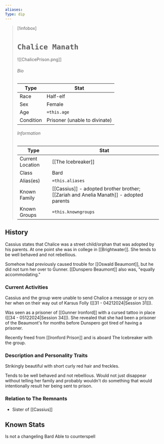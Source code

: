 ```yaml
---
aliases: 
Type: dip
---
```




> [!infobox]
> # `Chalice Manath` 
> ![[ChalicePrison.png]]
> ###### Bio
> Type |  Stat |
> ---|---|
> Race | Half-elf | 
> Sex | Female | 
> Age | `=this.age` |
> Condition | Prisoner (unable to divinate) |
> ######  Information
> Type |  Stat |
> ---|---|
> Current Location | [[The Icebreaker]] |
> Class | Bard |
> Alias(es) | `=this.aliases` |
> Known Family | [[Cassius]] - adopted brother brother; [[Zariah and Anelia Manath]] - adopted parents  |
> Known Groups | `=this.knowngroups` |
 

## History
Cassius states that Chalice was a street child/orphan that was adopted by his parents. At one point she was in college in [[Brightwater]]. She tends to be well behaved and not rebellious.

Somehow had previously caused trouble for [[Oswald Beaumont]], but he did not turn her over to Gunner. [[Dunspero Beaumont]] also was, "equally accommodating."

### Current Activities
Cassius and the group were unable to send Chalice a message or scry on her when on their way out of Karsus Folly ([[31 - 04212024|Session 31]]).

Was seen as a prisoner of [[Gunner Ironford]] with a cursed tattoo in place ([[34 - 05122024|Session 34]]). She revealed that she had been a prisoner of the Beaumont's for months before Dunspero got tired of having a prisoner.

Recently freed from [[Ironford Prison]] and is aboard The Icebreaker with the group.

### Description and Personality Traits
Strikingly beautiful with short curly red hair and freckles.

Tends to be well behaved and not rebellious. Would not just disappear without telling her family and probably wouldn't do something that would intentionally result her being sent to prison.

### Relation to The Remnants 
- Sister of [[Cassius]] 

## Known Stats
Is not a changeling
Bard
	Able to counterspell